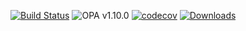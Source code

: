 <!-- markdownlint-disable MD041 -->

[![Build Status](https://github.com/open-policy-agent/regal/workflows/Build/badge.svg)](https://github.com/open-policy-agent/regal/actions)
![OPA v1.10.0](https://openpolicyagent.org/badge/v1.10.0)
[![codecov](https://codecov.io/github/StyraInc/regal/graph/badge.svg?token=EQK01YF3X3)](https://codecov.io/github/StyraInc/regal)
[![Downloads](https://img.shields.io/github/downloads/styrainc/regal/total.svg)](https://github.com/open-policy-agent/regal/releases)
